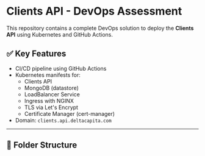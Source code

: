 # Clients API - DevOps Assessment

This repository contains a complete DevOps solution to deploy the **Clients API** using Kubernetes and GitHub Actions.

## ✅ Key Features

- CI/CD pipeline using GitHub Actions
- Kubernetes manifests for:
  - Clients API
  - MongoDB (datastore)
  - LoadBalancer Service
  - Ingress with NGINX
  - TLS via Let's Encrypt
  - Certificate Manager (cert-manager)
- Domain: `clients.api.deltacapita.com`

---

## 📁 Folder Structure

